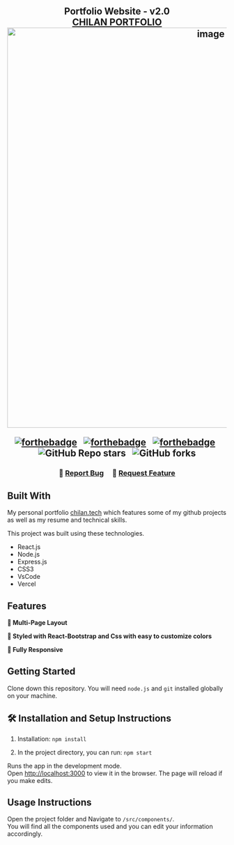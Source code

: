 <h2 align="center">
  Portfolio Website - v2.0<br/>
  <a href="https://portfolio-psi-blush-26.vercel.app/" target="_blank">CHILAN PORTFOLIO</a>
<img width="919" alt="image" src="https://github.com/user-attachments/assets/2abc486b-30b2-4005-b487-9053329cfc91">

<br/>

<center>

[![forthebadge](https://forthebadge.com/images/badges/built-with-love.svg)](https://forthebadge.com) &nbsp;
[![forthebadge](https://forthebadge.com/images/badges/made-with-javascript.svg)](https://forthebadge.com) &nbsp;
[![forthebadge](https://forthebadge.com/images/badges/open-source.svg)](https://forthebadge.com) &nbsp;
![GitHub Repo stars](https://img.shields.io/github/stars/0sand1s-code/Portfolio?color=red&logo=github&style=for-the-badge) &nbsp;
![GitHub forks](https://img.shields.io/github/forks/0sand1s-code/Portfolio?color=red&logo=github&style=for-the-badge)

</center>

<h3 align="center">
    🔹
    <a href="https://github.com/0sand1s-code/Portfolio/issues">Report Bug</a> &nbsp; &nbsp;
    🔹
    <a href="https://github.com/0sand1s-code/Portfolio/issues">Request Feature</a>
</h3>




## Built With

My personal portfolio <a href="Https://portfolio-psi-blush-26.vercel.app/" target="_blank">chilan.tech</a> which features some of my github projects as well as my resume and technical skills.<br/>

This project was built using these technologies.

- React.js
- Node.js
- Express.js
- CSS3
- VsCode
- Vercel

## Features

**📖 Multi-Page Layout**

**🎨 Styled with React-Bootstrap and Css with easy to customize colors**

**📱 Fully Responsive**

## Getting Started

Clone down this repository. You will need `node.js` and `git` installed globally on your machine.

## 🛠 Installation and Setup Instructions

1. Installation: `npm install`

2. In the project directory, you can run: `npm start`

Runs the app in the development mode.\
Open [http://localhost:3000](http://localhost:3000) to view it in the browser.
The page will reload if you make edits.

## Usage Instructions

Open the project folder and Navigate to `/src/components/`. <br/>
You will find all the components used and you can edit your information accordingly.
